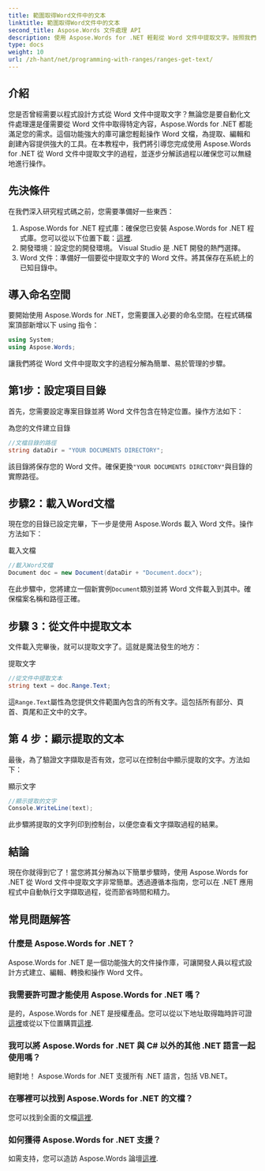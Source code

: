 ```yaml
---
title: 範圍取得Word文件中的文本
linktitle: 範圍取得Word文件中的文本
second_title: Aspose.Words 文件處理 API
description: 使用 Aspose.Words for .NET 輕鬆從 Word 文件中提取文字。按照我們的詳細指南輕鬆開始。
type: docs
weight: 10
url: /zh-hant/net/programming-with-ranges/ranges-get-text/
---
```

## 介紹

您是否曾經需要以程式設計方式從 Word 文件中提取文字？無論您是要自動化文件處理還是僅需要從 Word 文件中取得特定內容，Aspose.Words for .NET 都能滿足您的需求。這個功能強大的庫可讓您輕鬆操作 Word 文檔，為提取、編輯和創建內容提供強大的工具。在本教程中，我們將引導您完成使用 Aspose.Words for .NET 從 Word 文件中提取文字的過程，並逐步分解該過程以確保您可以無縫地進行操作。

## 先決條件

在我們深入研究程式碼之前，您需要準備好一些東西：

1.  Aspose.Words for .NET 程式庫：確保您已安裝 Aspose.Words for .NET 程式庫。您可以從以下位置下載：[這裡](https://releases.aspose.com/words/net/).
2. 開發環境：設定您的開發環境。 Visual Studio 是 .NET 開發的熱門選擇。
3. Word 文件：準備好一個要從中提取文字的 Word 文件。將其保存在系統上的已知目錄中。

## 導入命名空間

要開始使用 Aspose.Words for .NET，您需要匯入必要的命名空間。在程式碼檔案頂部新增以下 using 指令：

```csharp
using System;
using Aspose.Words;
```

讓我們將從 Word 文件中提取文字的過程分解為簡單、易於管理的步驟。

## 第1步：設定項目目錄

首先，您需要設定專案目錄並將 Word 文件包含在特定位置。操作方法如下：

為您的文件建立目錄

```csharp
//文檔目錄的路徑
string dataDir = "YOUR DOCUMENTS DIRECTORY";
```

該目錄將保存您的 Word 文件。確保更換`"YOUR DOCUMENTS DIRECTORY"`與目錄的實際路徑。

## 步驟2：載入Word文檔

現在您的目錄已設定完畢，下一步是使用 Aspose.Words 載入 Word 文件。操作方法如下：

載入文檔

```csharp
//載入Word文檔
Document doc = new Document(dataDir + "Document.docx");
```

在此步驟中，您將建立一個新實例`Document`類別並將 Word 文件載入到其中。確保檔案名稱和路徑正確。

## 步驟 3：從文件中提取文本

文件載入完畢後，就可以提取文字了。這就是魔法發生的地方：

提取文字

```csharp
//從文件中提取文本
string text = doc.Range.Text;
```

這`Range.Text`屬性為您提供文件範圍內包含的所有文字。這包括所有部分、頁首、頁尾和正文中的文字。

## 第 4 步：顯示提取的文本

最後，為了驗證文字擷取是否有效，您可以在控制台中顯示提取的文字。方法如下：

顯示文字

```csharp
//顯示提取的文字
Console.WriteLine(text);
```

此步驟將提取的文字列印到控制台，以便您查看文字擷取過程的結果。

## 結論

現在你就得到它了！當您將其分解為以下簡單步驟時，使用 Aspose.Words for .NET 從 Word 文件中提取文字非常簡單。透過遵循本指南，您可以在 .NET 應用程式中自動執行文字擷取過程，從而節省時間和精力。

## 常見問題解答

### 什麼是 Aspose.Words for .NET？

Aspose.Words for .NET 是一個功能強大的文件操作庫，可讓開發人員以程式設計方式建立、編輯、轉換和操作 Word 文件。

### 我需要許可證才能使用 Aspose.Words for .NET 嗎？

是的，Aspose.Words for .NET 是授權產品。您可以從以下地址取得臨時許可證[這裡](https://purchase.aspose.com/temporary-license/)或從以下位置購買[這裡](https://purchase.aspose.com/buy).

### 我可以將 Aspose.Words for .NET 與 C# 以外的其他 .NET 語言一起使用嗎？

絕對地！ Aspose.Words for .NET 支援所有 .NET 語言，包括 VB.NET。

### 在哪裡可以找到 Aspose.Words for .NET 的文檔？

您可以找到全面的文檔[這裡](https://reference.aspose.com/words/net/).

### 如何獲得 Aspose.Words for .NET 支援？

如需支持，您可以造訪 Aspose.Words 論壇[這裡](https://forum.aspose.com/c/words/8).